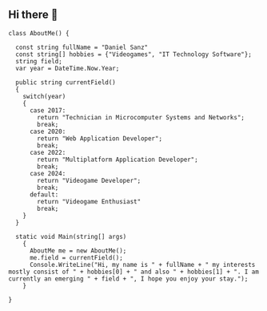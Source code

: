 ## Hi there 👋

<!--
**SirLeBug/SirLeBug** is a ✨ _special_ ✨ repository because its `README.md` (this file) appears on your GitHub profile.

Here are some ideas to get you started:

- 🔭 I’m currently working on ...
- 🌱 I’m currently learning ...
- 👯 I’m looking to collaborate on ...
- 🤔 I’m looking for help with ...
- 💬 Ask me about ...
- 📫 How to reach me: ...
- 😄 Pronouns: ...
- ⚡ Fun fact: ...
-->

```
class AboutMe() {

  const string fullName = "Daniel Sanz"
  const string[] hobbies = {"Videogames", "IT Technology Software"};
  string field;
  var year = DateTime.Now.Year;

  public string currentField()
  {
    switch(year) 
    {
      case 2017:
        return "Technician in Microcomputer Systems and Networks";
        break;
      case 2020:
        return "Web Application Developer";
        break;
      case 2022:
        return "Multiplatform Application Developer";
        break;
      case 2024:
        return "Videogame Developer";
        break;
      default:
        return "Videogame Enthusiast"
        break;
    }
  }

  static void Main(string[] args)
    {
      AboutMe me = new AboutMe();
      me.field = currentField();
      Console.WriteLine("Hi, my name is " + fullName + " my interests mostly consist of " + hobbies[0] + " and also " + hobbies[1] + ". I am currently an emerging " + field + ", I hope you enjoy your stay.");
    }

}
```
